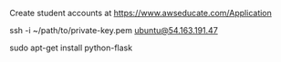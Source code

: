 Create student accounts at https://www.awseducate.com/Application

ssh -i ~/path/to/private-key.pem ubuntu@54.163.191.47

sudo apt-get install python-flask
